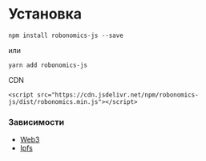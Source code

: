 Установка
========

```
npm install robonomics-js --save
```
или
```
yarn add robonomics-js
```
CDN
```
<script src="https://cdn.jsdelivr.net/npm/robonomics-js/dist/robonomics.min.js"></script>
```

### Зависимости

* [Web3](https://github.com/ethereum/web3.js/)
* [Ipfs](https://github.com/ipfs/js-ipfs)
